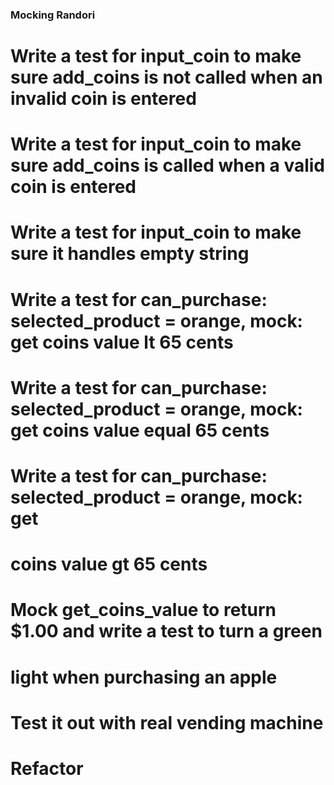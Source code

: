 ### Mocking Randori 

# Write a test for input_coin to make sure add_coins is not called when an invalid coin is entered
# Write a test for input_coin to make sure add_coins is called when a valid coin is entered
# Write a test for input_coin to make sure it handles empty string

# Write a test for can_purchase: selected_product = orange, mock: get coins value lt 65 cents
# Write a test for can_purchase: selected_product = orange, mock: get coins value equal 65 cents
# Write a test for can_purchase: selected_product = orange, mock: get
# coins value gt 65 cents

# Mock get_coins_value to return $1.00 and write a test to turn a green
# light when purchasing an apple

# Test it out with real vending machine


#


# Refactor
